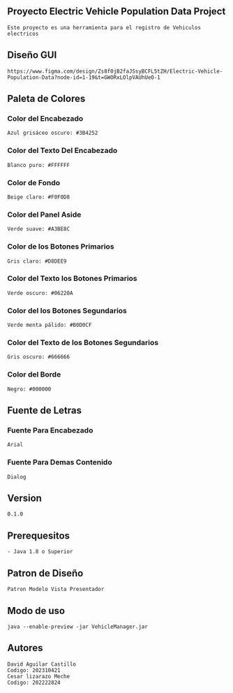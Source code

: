 ## Proyecto Electric Vehicle Population Data Project
    Este proyecto es una herramienta para el registro de Vehiculos electricos

## Diseño GUI
    https://www.figma.com/design/Zs8f0jB2faJSsyBCFL5tZH/Electric-Vehicle-Population-Data?node-id=1-19&t=GWORxLOlpVAUhUeO-1
## Paleta de Colores
### Color del Encabezado
    Azul grisáceo oscuro: #3B4252
### Color del Texto Del Encabezado
    Blanco puro: #FFFFFF
### Color de Fondo 
    Beige claro: #F0F0D8
### Color del Panel Aside
    Verde suave: #A3BE8C
### Color de los Botones Primarios
    Gris claro: #D8DEE9
### Color del Texto los Botones Primarios
    Verde oscuro: #06220A
### Color del los Botones Segundarios
    Verde menta pálido: #B0D0CF
### Color del Texto de los Botones Segundarios
    Gris oscuro: #666666
### Color del Borde
    Negro: #000000
## Fuente de Letras
### Fuente Para Encabezado
    Arial
### Fuente Para Demas Contenido
    Dialog
## Version
    0.1.0
## Prerequesitos
    - Java 1.8 o Superior
## Patron de Diseño
    Patron Modelo Vista Presentador
## Modo de uso
    java --enable-preview -jar VehicleManager.jar
## Autores
    David Aguilar Castillo
    Codigo: 202310421
    Cesar lizarazo Meche
    Codigo: 202222824 
    


